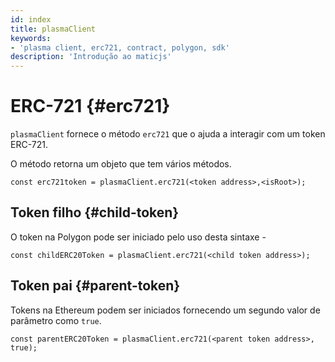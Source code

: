 ```yaml
---
id: index
title: plasmaClient
keywords:
- 'plasma client, erc721, contract, polygon, sdk'
description: 'Introdução ao maticjs'
---
```


# ERC-721 {#erc721}

`plasmaClient` fornece o método `erc721` que o ajuda a interagir com um token ERC-721.

O método retorna um objeto que tem vários métodos.

```
const erc721token = plasmaClient.erc721(<token address>,<isRoot>);
```

## Token filho {#child-token}

O token na Polygon pode ser iniciado pelo uso desta sintaxe -

```
const childERC20Token = plasmaClient.erc721(<child token address>);
```

## Token pai {#parent-token}

Tokens na Ethereum podem ser iniciados fornecendo um segundo valor de parâmetro como `true`.

```
const parentERC20Token = plasmaClient.erc721(<parent token address>, true);
```
